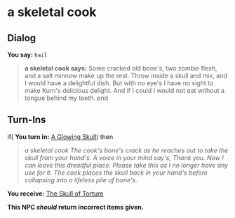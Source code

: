 # a skeletal cook
## Dialog

**You say:** `hail`



>**a skeletal cook says:** Some cracked old bone's, two zombie flesh, and a salt minnow make up the rest. Throw inside a skull and mix, and I would have a delightful dish. But with no eye's I have no sight to make Kurn's delicious delight. And if I could I would not eat without a tongue behind my teeth.
end

## Turn-Ins



if( **You turn in:** [A Glowing Skull](/item/12401)) then


>*a skeletal cook The cook's bone's crack as he reaches out to take the skull from your hand's. A voice in your mind say's, Thank you. Now I can leave this dreadful place. Please take this as I no longer have any use for it. The cook places the skull back in your hand's before collapsing into a lifeless pile of bone's.*


 **You receive:**  [The Skull of Torture](/item/1115) 

**This NPC *should* return incorrect items given.**






